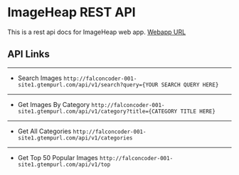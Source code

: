 # ImageHeap REST API
This is a rest api docs for ImageHeap web app.
[Webapp URL](http://falconcoder-001-site1.gtempurl.com/)
## API Links

---
- Search Images
```http://falconcoder-001-site1.gtempurl.com/api/v1/search?query={YOUR SEARCH QUERY HERE}```
---
- Get Images By Category
```http://falconcoder-001-site1.gtempurl.com/api/v1/category?title={CATEGORY TITLE HERE}```
---
- Get All Categories
```http://falconcoder-001-site1.gtempurl.com/api/v1/categories```
---
- Get Top 50 Popular Images
```http://falconcoder-001-site1.gtempurl.com/api/v1/top```
